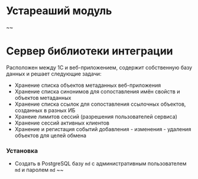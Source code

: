 # Устареаший модуль

~~
# Сервер библиотеки интеграции
Расположен между 1С и веб-приложением, содержит собственную базу данных и решает следующие задачи:
- Хранение списка объектов метаданных веб-приложения
- Хранение списка синонимов для сопоставления имён свойств и объектов метаданных
- Хранение списка ссылок для сопоставления ссылочных объектов, созданных в разных ИБ
- Хранеие лимитов сессий (разрешения пользователей сервиса)
- Хранение сессий активных клиентов
- Хранение и регистация событий добавления - изменения - удаления объектов для целей обмена

### Установка
- Создать в PostgreSQL базу `md` с административным пользователем `md` и паролем `md`
~~